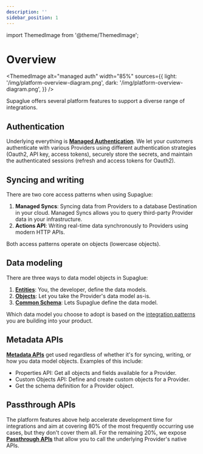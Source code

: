 ```yaml
---
description: ''
sidebar_position: 1
---
```


import ThemedImage from '@theme/ThemedImage';

# Overview

<ThemedImage
alt="managed auth"
width="85%"
sources={{
    light: '/img/platform-overview-diagram.png',
    dark: '/img/platform-overview-diagram.png',
  }}
/>

Supaglue offers several platform features to support a diverse range of integrations.

## Authentication

Underlying everything is **[Managed Authentication](./managed-auth)**. We let your customers authenticate with various Providers using different authentication strategies (Oauth2, API key, access tokens), securely store the secrets, and maintain the authenticated sessions (refresh and access tokens for Oauth2).

## Syncing and writing

There are two core access patterns when using Supaglue:

1. **Managed Syncs**: Syncing data from Providers to a database Destination in your cloud. Managed Syncs allows you to query third-party Provider data in your infrastructure.
2. **Actions API**: Writing real-time data synchronously to Providers using modern HTTP APIs.

Both access patterns operate on objects (lowercase objects).

## Data modeling

There are three ways to data model objects in Supaglue:

1. **[Entities](./entities/overview)**: You, the developer, define the data models.
2. **[Objects](./objects/overview)**: Let you take the Provider's data model as-is.
3. **[Common Schema](./common-schema/overview)**: Lets Supaglue define the data model.

Which data model you choose to adopt is based on the [integration patterns](../integration-patterns/overview) you are building into your product.

## Metadata APIs

**[Metadata APIs](./metadata)** get used regardless of whether it's for syncing, writing, or how you data model objects. Examples of this include:

- Properties API: Get all objects and fields available for a Provider.
- Custom Objects API: Define and create custom objects for a Provider.
- Get the schema definition for a Provider object.

## Passthrough APIs

The platform features above help accelerate development time for integrations and aim at covering 80% of the most frequently occurring use cases, but they don't cover them all. For the remaining 20%, we expose **[Passthrough APIs](passthrough)** that allow you to call the underlying Provider's native APIs.
